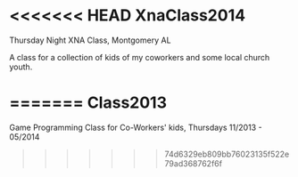 <<<<<<< HEAD
XnaClass2014
============

Thursday Night XNA Class, Montgomery AL

A class for a collection of kids of my coworkers and some local church youth.

=======
Class2013
=========

Game Programming Class for Co-Workers' kids, Thursdays 11/2013 - 05/2014
>>>>>>> 74d6329eb809bb76023135f522e79ad368762f6f
